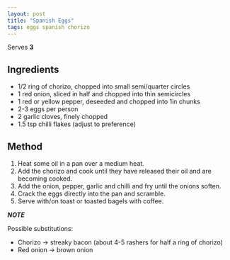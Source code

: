 ```yaml
---
layout: post
title: "Spanish Eggs"
tags: eggs spanish chorizo
---
```


Serves **3**

## Ingredients

* 1/2 ring of chorizo, chopped into small semi/quarter circles
* 1 red onion, sliced in half and chopped into thin semicircles
* 1 red or yellow pepper, deseeded and chopped into 1in chunks
* 2-3 eggs per person
* 2 garlic cloves, finely chopped
* 1.5 tsp chilli flakes (adjust to preference)

## Method

1. Heat some oil in a pan over a medium heat.
2. Add the chorizo and cook until they have released their oil and are becoming cooked.
3. Add the onion, pepper, garlic and chilli and fry until the onions soften.
4. Crack the eggs directly into the pan and scramble.
5. Serve with/on toast or toasted bagels with coffee.

**_NOTE_**

Possible substitutions:

* Chorizo -> streaky bacon (about 4-5 rashers for half a ring of chorizo)
* Red onion -> brown onion
